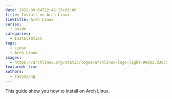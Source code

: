 ```yaml
---
date: 2022-09-04T22:42:23+08:00
title: Install on Arch Linux
linkTitle: Arch Linux
series:
  - Guide
categories:
  - Installation
tags:
  - Linux
  - Arch Linux
images:
  - https://archlinux.org/static/logos/archlinux-logo-light-90dpi.d36c53534a2b.png?width=600&height=199
featured: true
authors:
  - razonyang
---
```


This guide show you how to install on Arch Linux.
